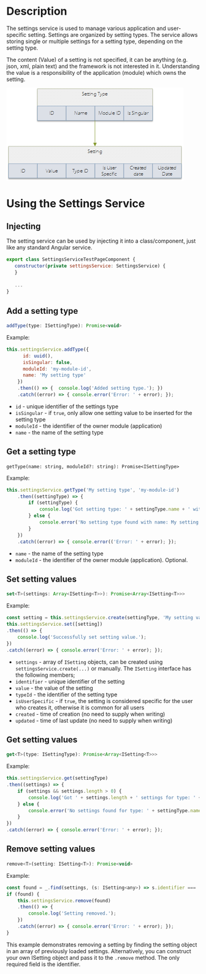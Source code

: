 # Description
The settings service is used to manage various application and user-specific setting. Settings are organized by setting types. The service allows storing single or multiple settings for a setting type, depending on the setting type.

The content (Value) of a setting is not specified, it can be anything (e.g. json, xml, plain text) and the framework is not interested in it. Understanding the value is a responsibility of the application (module) which owns the setting.

![image.png](.attachments/image-bd34a339-adec-41c4-812e-f6b475db0de5.png)

# Using the Settings Service

## Injecting
The setting service can be used by injecting it into a class/component, just like any standard Angular service.
```javascript
export class SettingsServiceTestPageComponent {
   constructor(private settingsService: SettingsService) {
   }

   ...
}
```

## Add a setting type
```javascript
addType(type: ISettingType): Promise<void>
```

Example:
```javascript
this.settingsService.addType({
      id: uuid(),
      isSingular: false,
      moduleId: 'my-module-id',
      name: 'My setting type'    
    })
    .then(() => {  console.log('Added setting type.'); })
    .catch((error) => { console.error('Error: ' + error); });
```

- ```id``` - unique identifier of the settings type
- ```isSingular``` - if ```true```, only allow one setting value to be inserted for the setting type
- ```moduleId``` - the identifier of the owner module (application)
- ```name``` - the name of the setting type

## Get a setting type
```
getType(name: string, moduleId?: string): Promise<ISettingType> 
```

Example:
```javascript
this.settingsService.getType('My setting type', 'my-module-id')
    .then((settingType) => {
        if (settingType) {
            console.log('Got setting type: ' + settingType.name + ' with id: ' + settingType.id);
        } else {
            console.error('No setting type found with name: My setting type');
        }
    })
    .catch((error) => { console.error(('Error: ' + error); });
```
- ```name``` - the name of the setting type
- ```moduleId``` - the identifier of the owner module (application). Optional.

## Set setting values
```javascript
set<T>(settings: Array<ISetting<T>>): Promise<Array<ISetting<T>>>
```

Example:
```javascript
const setting = this.settingsService.create(settingType, 'My setting value here', false);
this.settingsService.set([setting])
.then(() => {
    console.log('Successfully set setting value.');
})
.catch((error) => { console.error('Error: ' + error); });
```

- ```settings``` - array of ```ISetting``` objects, can be created using ```settingsService.create(...)``` or manually.
The ```ISetting``` interface has the following members;
- ```identifier``` - unique identifier of the setting
- ```value``` - the value of the setting
- ```typeId``` - the identifier of the setting type
- ```isUserSpecific``` - if ```true```, the setting is considered specific for the user who creates it, otherwise it is common for all users
- ```created``` - time of creation (no need to supply when writing)
- ```updated``` - time of last update (no need to supply when writing)


## Get setting values
```javascript
get<T>(type: ISettingType): Promise<Array<ISetting<T>>>
```
Example:
```javascript
this.settingsService.get(settingType)
.then((settings) => {
    if (settings && settings.length > 0) {
        console.log('Got ' + settings.length + ' settings for type: ' + settingType.name);
    } else {
        console.error('No settings found for type: ' + settingType.name);
    }
})
.catch((error) => { console.error('Error: ' + error); });
```

## Remove setting values
```javascript
remove<T>(setting: ISetting<T>): Promise<void>
```

Example:
```javascript
const found = _.find(settings, (s: ISetting<any>) => s.identifier === 'my-setting-identifier');
if (found) {     
    this.settingsService.remove(found)
    .then(() => {
        console.log('Setting removed.');
    })
    .catch((error) => { console.error('Error: ' + error); });
}
```
This example demonstrates removing a setting by finding the setting object in an array of previously loaded settings.
Alternatively, you can construct your own ISetting object and pass it to the ```.remove``` method. The only required field is the identifier.

